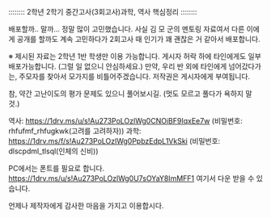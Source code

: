 :::::::: 2학년 2학기 중간고사(3회고사)과학, 역사 핵심정리 ::::::::

배포할까.. 말까... 정말 많이 고민했습니다.
사실 김 모 군의 멘토링 자료여서 다른 이에게 공개를 할까도 계속 고민하다가
2회고사 때 인기가 꽤 괜찮은 거 같아서 배포합니다.

※  제시된 자료는 2학년 1반 학생만 이용 가능합니다.
    게시자 허락 하에 타인에게도 일부 배포가능합니다. (그럴 일 없으니 안심하세요.)
    만약, 우리 반 외에 타인에게 넘어갔다가는, 주모자를 찾아서 모가지를 비틀어주겠습니다.
    저작권은 게시자에게 부여됩니다.

참, 약간 고난이도의 평가 문제도 있으니 풀어보시길. (멋도 모르고 풀다가 욕하지 말 것.)

역사: https://1drv.ms/u/s!Au273PoLOzlWg0CNOiBF9IqxEe7w  (비밀번호: rhfufmf_rhfugkwk(고려를 고려하자))
과학: https://1drv.ms/f/s!Au273PoLOzlWg0PpbzEdpL1VkSki  (비밀번호: dlscpdml_tlsql(인체의 신비))

PC에서는 폰트를 필요로 합니다. https://1drv.ms/u/s!Au273PoLOzlWg0U7sOYaY8ImMFF1 여기서 다운 받을 수 있습니다.

 언제나 제작자에게 감사한 마음을 가지고 이용합시다.
